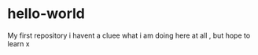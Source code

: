 # hello-world
My first repository
i havent a cluee what i am doing here at all , but hope to learn x
